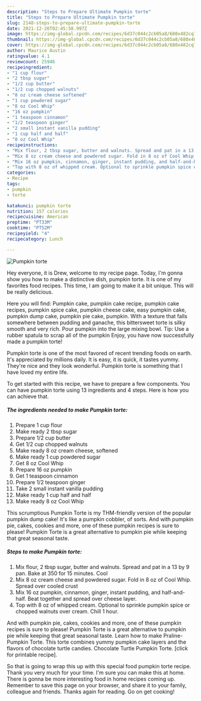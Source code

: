 ```yaml
---
description: "Steps to Prepare Ultimate Pumpkin torte"
title: "Steps to Prepare Ultimate Pumpkin torte"
slug: 2148-steps-to-prepare-ultimate-pumpkin-torte
date: 2021-12-26T02:45:58.997Z
image: https://img-global.cpcdn.com/recipes/6d37c044c2cb05a8/680x482cq70/pumpkin-torte-recipe-main-photo.jpg
thumbnail: https://img-global.cpcdn.com/recipes/6d37c044c2cb05a8/680x482cq70/pumpkin-torte-recipe-main-photo.jpg
cover: https://img-global.cpcdn.com/recipes/6d37c044c2cb05a8/680x482cq70/pumpkin-torte-recipe-main-photo.jpg
author: Maurice Austin
ratingvalue: 4.1
reviewcount: 25946
recipeingredient:
- "1 cup flour"
- "2 tbsp sugar"
- "1/2 cup butter"
- "1/2 cup chopped walnuts"
- "8 oz cream cheese softened"
- "1 cup powdered sugar"
- "8 oz Cool Whip"
- "16 oz pumpkin"
- "1 teaspoon cinnamon"
- "1/2 teaspoon ginger"
- "2 small instant vanilla pudding"
- "1 cup half and half"
- "8 oz Cool Whip"
recipeinstructions:
- "Mix flour, 2 tbsp sugar, butter and walnuts. Spread and pat in a 13 by 9 pan. Bake at 350 for 15 minutes. Cool"
- "Mix 8 oz cream cheese and powdered sugar. Fold in 8 oz of Cool Whip. Spread over cooled crust"
- "Mix 16 oz pumpkin, cinnamon, ginger, instant pudding, and half-and-half. Beat together and spread over cheese layer."
- "Top with 8 oz of whipped cream. Optional to sprinkle pumpkin spice or chopped walnuts over cream. Chill 1 hour."
categories:
- Recipe
tags:
- pumpkin
- torte

katakunci: pumpkin torte 
nutrition: 157 calories
recipecuisine: American
preptime: "PT33M"
cooktime: "PT52M"
recipeyield: "4"
recipecategory: Lunch

---
```



![Pumpkin torte](https://img-global.cpcdn.com/recipes/6d37c044c2cb05a8/680x482cq70/pumpkin-torte-recipe-main-photo.jpg)

Hey everyone, it is Drew, welcome to my recipe page. Today, I'm gonna show you how to make a distinctive dish, pumpkin torte. It is one of my favorites food recipes. This time, I am going to make it a bit unique. This will be really delicious.

Here you will find: Pumpkin cake, pumpkin cake recipe, pumpkin cake recipes, pumpkin spice cake, pumpkin cheese cake, easy pumpkin cake, pumpkin dump cake, pumpkin pie cake, pumpkin. With a texture that falls somewhere between pudding and ganache, this bittersweet torte is silky smooth and very rich. Pour pumpkin into the large mixing bowl. Tip: Use a rubber spatula to scrap all of the pumpkin Enjoy, you have now successfully made a pumpkin torte!

Pumpkin torte is one of the most favored of recent trending foods on earth. It's appreciated by millions daily. It is easy, it is quick, it tastes yummy. They're nice and they look wonderful. Pumpkin torte is something that I have loved my entire life.


To get started with this recipe, we have to prepare a few components. You can have pumpkin torte using 13 ingredients and 4 steps. Here is how you can achieve that.

<!--inarticleads1-->

##### The ingredients needed to make Pumpkin torte:

1. Prepare 1 cup flour
1. Make ready 2 tbsp sugar
1. Prepare 1/2 cup butter
1. Get 1/2 cup chopped walnuts
1. Make ready 8 oz cream cheese, softened
1. Make ready 1 cup powdered sugar
1. Get 8 oz Cool Whip
1. Prepare 16 oz pumpkin
1. Get 1 teaspoon cinnamon
1. Prepare 1/2 teaspoon ginger
1. Take 2 small instant vanilla pudding
1. Make ready 1 cup half and half
1. Make ready 8 oz Cool Whip


This scrumptious Pumpkin Torte is my THM-friendly version of the popular pumpkin dump cake! It's like a pumpkin cobbler, of sorts. And with pumpkin pie, cakes, cookies and more, one of these pumpkin recipes is sure to please! Pumpkin Torte is a great alternative to pumpkin pie while keeping that great seasonal taste. 

<!--inarticleads2-->

##### Steps to make Pumpkin torte:

1. Mix flour, 2 tbsp sugar, butter and walnuts. Spread and pat in a 13 by 9 pan. Bake at 350 for 15 minutes. Cool
1. Mix 8 oz cream cheese and powdered sugar. Fold in 8 oz of Cool Whip. Spread over cooled crust
1. Mix 16 oz pumpkin, cinnamon, ginger, instant pudding, and half-and-half. Beat together and spread over cheese layer.
1. Top with 8 oz of whipped cream. Optional to sprinkle pumpkin spice or chopped walnuts over cream. Chill 1 hour.


And with pumpkin pie, cakes, cookies and more, one of these pumpkin recipes is sure to please! Pumpkin Torte is a great alternative to pumpkin pie while keeping that great seasonal taste. Learn how to make Praline-Pumpkin Torte. This torte combines yummy pumpkin cake layers and the flavors of chocolate turtle candies. Chocolate Turtle Pumpkin Torte. [click for printable recipe]. 

So that is going to wrap this up with this special food pumpkin torte recipe. Thank you very much for your time. I'm sure you can make this at home. There is gonna be more interesting food in home recipes coming up. Remember to save this page on your browser, and share it to your family, colleague and friends. Thanks again for reading. Go on get cooking!
